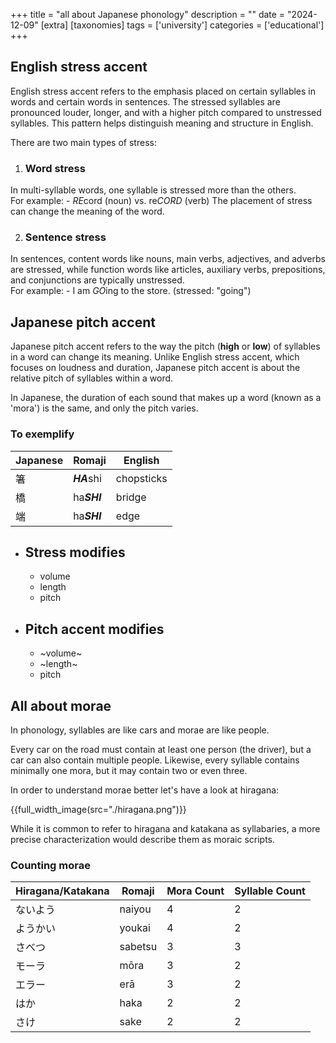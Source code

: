 +++
title = "all about Japanese phonology"
description = ""
date = "2024-12-09"
[extra]
[taxonomies]
tags = ['university']
categories = ['educational']
+++

## English stress accent

English stress accent refers to the emphasis placed on certain syllables in words and certain words in sentences. The stressed syllables are pronounced louder, longer, and with a higher pitch compared to unstressed syllables. This pattern helps distinguish meaning and structure in English.

There are two main types of stress:

1. ### Word stress

In multi-syllable words, one syllable is stressed more than the others.  
For example:
    - *RE*cord (noun) vs. re*CORD* (verb) The placement of stress can change the meaning of the word.

2. ### Sentence stress

In sentences, content words like nouns, main verbs, adjectives, and adverbs are stressed, while function words like articles, auxiliary verbs, prepositions, and conjunctions are typically unstressed.  
For example:
    - I am *GO*ing to the store. (stressed: "going")

## Japanese pitch accent

Japanese pitch accent refers to the way the pitch (**high** or **low**) of syllables in a word can change its meaning. Unlike English stress accent, which focuses on loudness and duration, Japanese pitch accent is about the relative pitch of syllables within a word.

In Japanese, the duration of each sound that makes up a word (known as a 'mora') is the same, and only the pitch varies.

### To exemplify

| Japanese | Romaji | English |
| ------------- | -------------- | -------------- |
| 箸 | ***HA***shi | chopsticks |
| 橋 | ha***SHI*** | bridge |
| 端 | ha***SHI*** | edge |

- ## Stress modifies

  - volume
  - length
  - pitch

- ## Pitch accent modifies

  - ~volume~
  - ~length~
  - pitch

## All about morae

In phonology, syllables are like cars and morae are like people.

Every car on the road must contain at least one person (the driver), but a car can also contain multiple people. Likewise, every syllable contains minimally one mora, but it may contain two or even three.

In order to understand morae better let's have a look at hiragana:

{{full_width_image(src="./hiragana.png")}}

While it is common to refer to hiragana and katakana as syllabaries, a more precise characterization would describe them as moraic scripts.

### Counting morae

| Hiragana/Katakana | Romaji    | Mora Count | Syllable Count |
|-------------------|-----------|------------|----------------|
| ないよう          | naiyou    | 4          | 2              |
| ようかい          | youkai    | 4          | 2              |
| さべつ            | sabetsu   | 3          | 3              |
| モーラ            | mōra      | 3          | 2              |
| エラー            | erā       | 3          | 2              |
| はか              | haka      | 2          | 2              |
| さけ              | sake      | 2          | 2              |
